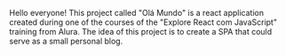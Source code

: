 Hello everyone! This project called "Olá Mundo" is a react application created during one of the courses of the "Explore React com JavaScript" training from Alura. The idea of this project is to create a SPA that could serve as a small personal blog.
